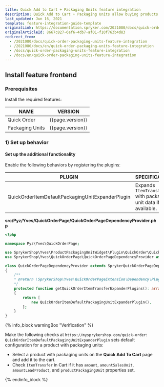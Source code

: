 ```yaml
---
title: Quick Add to Cart + Packaging Units feature integration
description: Quick Add to Cart + Packaging Units allow buying products in different packaging units. This guide describes how to integrate this feature into your project.
last_updated: Jun 16, 2021
template: feature-integration-guide-template
originalLink: https://documentation.spryker.com/2021080/docs/quick-order-packaging-units-feature-integration
originalArticleId: 8667c827-6af6-4db7-af01-f10f763b4d83
redirect_from:
  - /2021080/docs/quick-order-packaging-units-feature-integration
  - /2021080/docs/en/quick-order-packaging-units-feature-integration
  - /docs/quick-order-packaging-units-feature-integration
  - /docs/en/quick-order-packaging-units-feature-integration
---
```


## Install feature frontend

### Prerequisites

Install the required features:

| NAME | VERSION |
|---|---|
|Quick Order| {{page.version}} |
|Packaging Units| {{page.version}} |

### 1) Set up behavior

#### Set up the additional functionality

Enable the following behaviors by registering the plugins:

| PLUGIN | SPECIFICATION | PREREQUISITES | NAMESPACE |
|---|---|---|---|
|QuickOrderItemDefaultPackagingUnitExpanderPlugin|Expands `ItemTransfer` with packaging unit data if available.|None|SprykerShop\Yves\ProductPackagingUnitWidget\Plugin\QuickOrder|

**src/Pyz/Yves/QuickOrderPage/QuickOrderPageDependencyProvider.php**

```php
<?php

namespace Pyz\Yves\QuickOrderPage;

use SprykerShop\Yves\ProductPackagingUnitWidget\Plugin\QuickOrder\QuickOrderItemDefaultPackagingUnitExpanderPlugin;
use SprykerShop\Yves\QuickOrderPage\QuickOrderPageDependencyProvider as SprykerQuickOrderPageDependencyProvider;

class QuickOrderPageDependencyProvider extends SprykerQuickOrderPageDependencyProvider
{
	/**
	* @return \SprykerShop\Yves\QuickOrderPageExtension\Dependency\Plugin\QuickOrderItemExpanderPluginInterface[]
	*/
	protected function getQuickOrderItemTransferExpanderPlugins(): array
	{
		return [
			new QuickOrderItemDefaultPackagingUnitExpanderPlugin(),
		];
	}
}
```

{% info_block warningBox "Verification" %}

Make the following checks at `https://mysprykershop.com/quick-order`: `QuickOrderItemDefaultPackagingUnitExpanderPlugin` sets default configuration for a product with packaging units:
* Select a product with packaging units on the **Quick Add To Cart** page and add it to the cart.
* Check `ItemTransfer` in Cart if it has `amount`, `amountSalesUnit`, `amountLeadProduct`, and `productPackagingUnit` properties set.

{% endinfo_block %}
